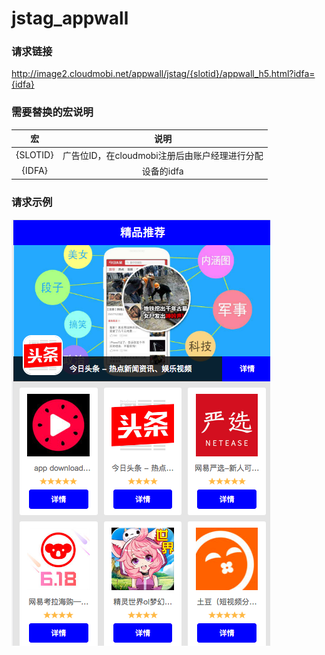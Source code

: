 # jstag_appwall

### 请求链接

http://image2.cloudmobi.net/appwall/jstag/{slotid}/appwall_h5.html?idfa={idfa}

### 需要替换的宏说明

|宏|说明|
|:-:|:-:|
|{SLOTID}|广告位ID，在cloudmobi注册后由账户经理进行分配|
|{IDFA}|设备的idfa|

### 请求示例
 
 ![appwall_example](./appwall_example.png)
